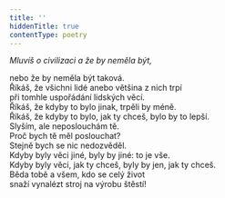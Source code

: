 ```yaml
---
title: ''
hiddenTitle: true
contentType: poetry
---
```


<section>

_Mluvíš o civilizaci a že by neměla být,_

nebo že by neměla být taková.  
Říkáš, že všichni lidé anebo většina z nich trpí  
při tomhle uspořádání lidských věcí.  
Říkáš, že kdyby to bylo jinak, trpěli by méně.  
Říkáš, že kdyby to bylo, jak ty chceš, bylo by to lepší.  
Slyším, ale neposlouchám tě.  
Proč bych tě měl poslouchat?  
Stejně bych se nic nedozvěděl.  
Kdyby byly věci jiné, byly by jiné: to je vše.  
Kdyby byly věci, jak ty chceš, byly by jen, jak ty chceš.  
Běda tobě a všem, kdo se celý život  
snaží vynalézt stroj na výrobu štěstí!

</section>
